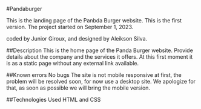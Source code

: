 #Pandaburger

This is the landing page of the Panbda Burger website. This is the first version. The project started on September 1, 2023.

coded by Junior Giroux, and designed by Aleikson Silva.

##Description
This is the home page of the Panda Burger website. Provide details about the company and the services it offers. At this first moment it is as a static page without any external link available.

##Known errors
No bugs The site is not mobile responsive at first, the problem will be resolved soon, for now use a desktop site. We apologize for that, as soon as possible we will bring the mobile version.

##Technologies Used
HTML and CSS
